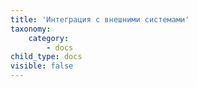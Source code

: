 ```yaml
---
title: 'Интеграция с внешними системами'
taxonomy:
    category:
        - docs
child_type: docs
visible: false
---
```


